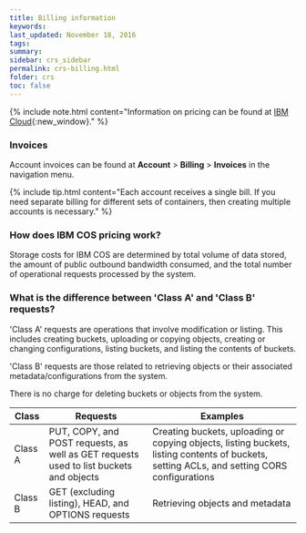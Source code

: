 ```yaml
---
title: Billing information 
keywords: 
last_updated: November 18, 2016
tags: 
summary: 
sidebar: crs_sidebar
permalink: crs-billing.html
folder: crs
toc: false
---
```


{% include note.html content="Information on pricing can be found at [IBM Cloud](https://www.ibm.com/cloud-computing/products/storage/object-storage/public-service/#othertab2){:new_window}." %}

### Invoices
Account invoices can be found at **Account** > **Billing** > **Invoices** in the navigation menu.

{% include tip.html content="Each account receives a single bill. If you need separate billing for different sets of containers, then creating multiple accounts is necessary." %}

### How does IBM COS pricing work?

Storage costs for IBM COS are determined by total volume of data stored, the amount of public outbound bandwidth consumed, and the total number of operational requests processed by the system.

### What is the difference between 'Class A' and 'Class B' requests?

'Class A' requests are operations that involve modification or listing.  This includes creating buckets, uploading or copying objects, creating or changing configurations, listing buckets, and listing the contents of buckets.

'Class B' requests are those related to retrieving objects or their associated metadata/configurations from the system.

There is no charge for deleting buckets or objects from the system.

| Class | Requests | Examples |
|--- |--- |--- |
| Class A | PUT, COPY, and POST requests, as well as GET requests used to list buckets and objects | Creating buckets, uploading or copying objects, listing buckets, listing contents of buckets, setting ACLs, and setting CORS configurations |
| Class B | GET (excluding listing), HEAD, and OPTIONS requests | Retrieving objects and metadata |
